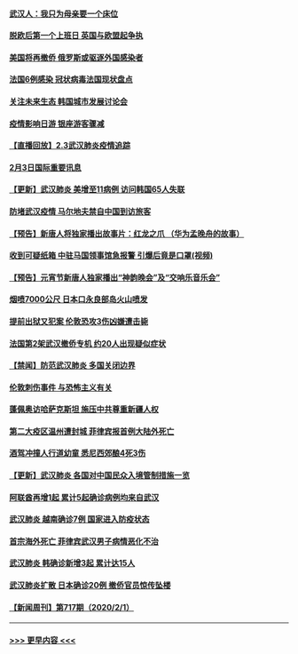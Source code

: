 #### [武汉人：我只为母亲要一个床位](../pages/prog202/a102768250.md?t=02040522) 
#### [脱欧后第一个上班日 英国与欧盟起争执](../pages/prog202/a102768252.md?t=02040522) 
#### [美国将再撤侨 俄罗斯或驱逐外国感染者](../pages/prog202/a102768247.md?t=02040522) 
#### [法国6例感染 冠状病毒法国现状盘点](../pages/prog202/a102768157.md?t=02040522) 
#### [关注未来生态 韩国城市发展讨论会](../pages/prog202/a102768153.md?t=02040522) 
#### [疫情影响日游 银座游客骤减](../pages/prog202/a102768160.md?t=02040522) 
#### [【直播回放】2.3武汉肺炎疫情追踪](../pages/prog202/a102768128.md?t=02040522) 
#### [2月3日国际重要讯息](../pages/prog202/a102767896.md?t=02040522) 
#### [【更新】武汉肺炎 美增至11病例 访问韩国65人失联](../pages/prog202/a102758911.md?t=02040522) 
#### [防堵武汉疫情 马尔地夫禁自中国到访旅客](../pages/prog202/a102767847.md?t=02040522) 
#### [【预告】新唐人将独家播出故事片：红龙之爪 （华为孟晚舟的故事）](../pages/prog202/a102767728.md?t=02040522) 
#### [收到可疑纸箱 中驻马国领事馆急报警 引爆后竟是口罩(视频)](../pages/prog202/a102767695.md?t=02040522) 
#### [【预告】元宵节新唐人独家播出“神韵晚会”及“交响乐音乐会”](../pages/prog202/a102767674.md?t=02040522) 
#### [烟喷7000公尺 日本口永良部岛火山喷发](../pages/prog202/a102767687.md?t=02040522) 
#### [提前出狱又犯案 伦敦恐攻3伤凶嫌遭击毙](../pages/prog202/a102767635.md?t=02040522) 
#### [法国第2架武汉撤侨专机 约20人出现疑似症状](../pages/prog202/a102767617.md?t=02040522) 
#### [【禁闻】防范武汉肺炎  多国关闭边界](../pages/prog202/a102767542.md?t=02040522) 
#### [伦敦刺伤事件 与恐怖主义有关](../pages/prog202/a102767509.md?t=02040522) 
#### [蓬佩奥访哈萨克斯坦 施压中共尊重新疆人权](../pages/prog202/a102767395.md?t=02040522) 
#### [第二大疫区温州遭封城 菲律宾报首例大陆外死亡](../pages/prog202/a102767388.md?t=02040522) 
#### [酒驾冲撞人行道幼童 悉尼西郊酿4死3伤](../pages/prog202/a102767238.md?t=02040522) 
#### [【更新】武汉肺炎 各国对中国民众入境管制措施一览](../pages/prog202/a102767170.md?t=02040522) 
#### [阿联酋再增1起 累计5起确诊病例均来自武汉](../pages/prog202/a102767207.md?t=02040522) 
#### [武汉肺炎 越南确诊7例 国家进入防疫状态](../pages/prog202/a102767186.md?t=02040522) 
#### [首宗海外死亡 菲律宾武汉男子病情恶化不治](../pages/prog202/a102767150.md?t=02040522) 
#### [武汉肺炎 韩确诊新增3起 累计达15人](../pages/prog202/a102767132.md?t=02040522) 
#### [武汉肺炎扩散 日本确诊20例 撤侨官员惊传坠楼](../pages/prog202/a102767109.md?t=02040522) 
#### [【新闻周刊】第717期（2020/2/1）](../pages/prog202/a102767114.md?t=02040522) 

----
#### [ >>> 更早内容 <<< ](../indexes/prog202-earlier.md)
